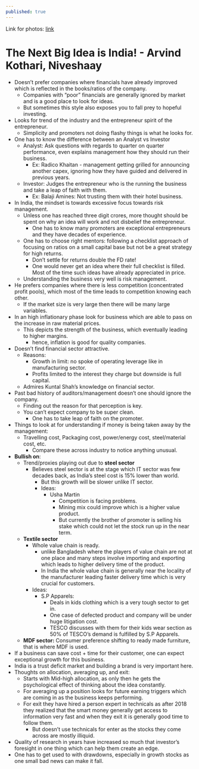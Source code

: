 ```yaml
---
published: true
---
```


Link for photos: [link](https://twitter.com/badola_arjun/status/1569298848044187648)

# The Next Big Idea is India! - Arvind Kothari, Niveshaay

- Doesn’t prefer companies where financials have already improved which is reflected in the books/ratios of the company.
    - Companies with “poor” financials are generally ignored by market and is a good place to look for ideas.
    - But sometimes this style also exposes you to fall prey to hopeful investing.
- Looks for trend of the industry and the entrepreneur spirit of the entrepreneur.
    - Simplicity and promoters not doing flashy things is what he looks for.
- One has to know the difference between an Analyst vs Investor
    - Analyst: Ask questions with regards to quarter on quarter performance, even explains management how they should run their business.
        - Ex: Radico Khaitan - management getting grilled for announcing another capex, ignoring how they have guided and delivered in previous years.
    - Investor: Judges the entrepreneur who is the running the business and take a leap of faith with them.
        - Ex: Balaji Amines: Not trusting them with their hotel business.
- In India, the mindset is towards excessive focus towards risk management.
    - Unless one has reached three digit crores, more thought should be spent on why an idea will work and not disbelief the entrepreneur.
        - One has to know many promoters are exceptional entrepreneurs and they have decades of experience.
    - One has to choose right mentors: following a checklist approach of focusing on ratios on a small capital base but not be a great strategy for high returns.
        - Don’t settle for returns double the FD rate!
        - One would never get an idea where their full checklist is filled. Most of the time such ideas have already appreciated in price.
    - Understanding the business very well is risk management.
- He prefers companies where there is less competition (concentrated profit pools), which most of the time leads to competition knowing each other.
    - If the market size is very large then there will be many large variables.
- In an high inflationary phase look for business which are able to pass on the increase in raw material prices.
    - This depicts the strength of the business, which eventually leading to higher margins.
        - hence, inflation is good for quality companies.
- Doesn’t find financial sector attractive.
    - Reasons:
        - Growth in limit: no spoke of operating leverage like in manufacturing sector.
        - Profits limited to the interest they charge but downside is full capital.
    - Admires Kuntal Shah’s knowledge on financial sector.
- Past bad history of auditors/management doesn’t one should ignore the company.
    - Finding out the reason for that perception is key.
    - You can’t expect company to be super clean.
        - One has to take leap of faith on the promoter.
- Things to look at for understanding if money is being taken away by the management:
    - Travelling cost, Packaging cost, power/energy cost, steel/material cost, etc.
        - Compare these across industry to notice anything unusual.
- **Bullish on**:
    - Trend/proxies playing out due to **steel sector**
        - Believes steel sector is at the stage which IT sector was few decades back, as India’s steel cost is 15% lower than world.
            - But this growth will be slower unlike IT sector.
            - Ideas:
                - Usha Martin
                    - Competition is facing problems.
                    - Mining mix could improve which is a higher value product.
                    - But currently the brother of promoter is selling his stake which could not let the stock run up in the near term.
    - **Textile sector**
        - Whole value chain is ready.
            - unlike Bangladesh where the players of value chain are not at one place and many steps involve importing and exporting which leads to higher delivery time of the product.
            - In India the whole value chain is generally near the locality of the manufacturer leading faster delivery time which is very crucial for customers.
        - Ideas:
            - S.P Apparels:
                - Deals in kids clothing which is a very tough sector to get in.
                - One case of defected product and company will be under huge litigation cost.
                - TESCO discusses with them for their kids wear section as 50% of TESCO’s demand is fulfilled by S.P Apparels.
    - **MDF sector:** Consumer preference shifting to ready made furniture, that is where MDF is used.
- If a business can save cost + time for their customer, one can expect exceptional growth for this business.
- India is a trust deficit market and building a brand is very important here.
- Thoughts on allocation, averaging up, and exit:
    - Starts with Mid-high allocation, as only then he gets the psychological effect of thinking about the idea constantly.
    - For averaging up a position looks for future earning triggers which are coming in as the business keeps performing.
    - For exit they have hired a person expert in technicals as after 2018 they realized that the smart money generally get access to information very fast and when they exit it is generally good time to follow them.
        - But doesn’t use technicals for enter as the stocks they come across are mostly illiquid.
- Quality of research in years have increased so much that investor’s foresight in one thing which can help them create an edge.
- One has to get used to with drawdowns, especially in growth stocks as one small bad news can make it fall.
